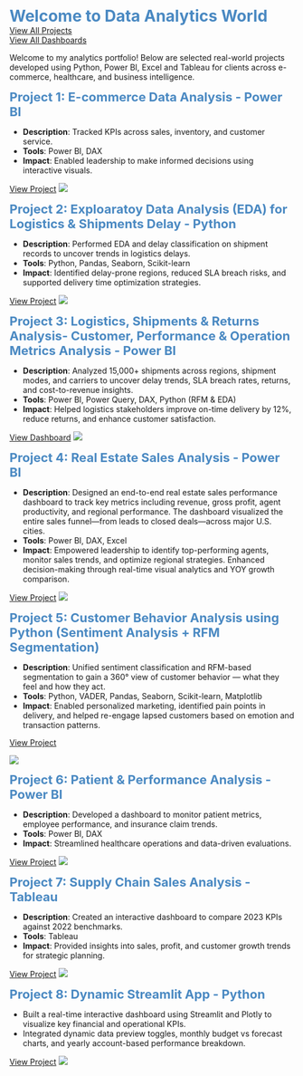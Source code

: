<span style="color:#4a89c2; font-size: 28px;"><b> Welcome to Data Analytics World</b></span>  
<a href="https://shaguftapathan.github.io/Data_Analytics_All_Projects/">View All Projects</a>  
<a href ="https://shaguftapathan.github.io/Dashboards/">View All Dashboards</a>

Welcome to my analytics portfolio! Below are selected real-world projects developed using Python, Power BI, Excel and Tableau for clients across e-commerce, healthcare, and business intelligence.

<span style="color:#4a89c2; font-size: 22px;"><b>Project 1: E-commerce Data Analysis - Power BI</b></span>  
* **Description**: Tracked KPIs across sales, inventory, and customer service.  
* **Tools**: Power BI, DAX  
* **Impact**: Enabled leadership to make informed decisions using interactive visuals.
  
<a href="https://shaguftapathan.github.io/PowerBI_Dashboard_e-Commerce_Client/">View Project</a>
![](/Dashboards/cctv-1.png)

<span style="color:#4a89c2; font-size: 22px;"><b>Project 2: Exploaratoy Data Analysis (EDA) for Logistics & Shipments Delay - Python</b></span>
* **Description**: Performed EDA and delay classification on shipment records to uncover trends in logistics delays.
* **Tools**: Python, Pandas, Seaborn, Scikit-learn
* **Impact**: Identified delay-prone regions, reduced SLA breach risks, and supported delivery time optimization strategies.

<a href="https://shaguftapathan.github.io/Pyhton_EDA_Logistics_Shipments_Return//">View Project</a>
![](/Dashboards/Python_EDA.png)

<span style="color:#4a89c2; font-size: 22px;"><b>Project 3: Logistics, Shipments & Returns Analysis- Customer, Performance & Operation Metrics Analysis - Power BI</b></span>
* **Description**: Analyzed 15,000+ shipments across regions, shipment modes, and carriers to uncover delay trends, SLA breach rates, returns, and cost-to-revenue insights.
* **Tools**: Power BI, Power Query, DAX, Python (RFM & EDA)
* **Impact**: Helped logistics stakeholders improve on-time delivery by 12%, reduce returns, and enhance customer satisfaction.

<a href="https://shaguftapathan.github.io/PowerBI_Logistics_Dashboard/">View Dashboard</a>
![](/Dashboards/log_1.png)

<span style="color:#4a89c2; font-size: 22px;"><b>Project 4: Real Estate Sales Analysis - Power BI</b></span>  
* **Description**: Designed an end-to-end real estate sales performance dashboard to track key metrics including revenue, gross profit, agent productivity, and regional performance. The dashboard visualized the entire sales funnel—from leads to closed deals—across major U.S. cities.  
* **Tools**: Power BI, DAX, Excel  
* **Impact**: Empowered leadership to identify top-performing agents, monitor sales trends, and optimize regional strategies. Enhanced decision-making through real-time visual analytics and YOY growth comparison.

<a href="https://shaguftapathan.github.io/PowerBI_Dashboard_Real_Estate/">View Project</a>
![](/Dashboards/real_est_1.png)

<span style="color:#4a89c2; font-size: 22px;"><b>Project 5: Customer Behavior Analysis using Python (Sentiment Analysis + RFM Segmentation)</b></span>
* **Description**: Unified sentiment classification and RFM-based segmentation to gain a 360° view of customer behavior — what they feel and how they act.
* **Tools**: Python, VADER, Pandas, Seaborn, Scikit-learn, Matplotlib
* **Impact**: Enabled personalized marketing, identified pain points in delivery, and helped re-engage lapsed customers based on emotion and transaction patterns.

<a href="https://shaguftapathan.github.io/Pyhton_Sentiment_Analyis_Cust_Segmentation/">View Project</a>

![](/Dashboards/Python_CS_SA.png)

<span style="color:#4a89c2; font-size: 22px;"><b>Project 6: Patient & Performance Analysis - Power BI</b></span>  
* **Description**: Developed a dashboard to monitor patient metrics, employee performance, and insurance claim trends.  
* **Tools**: Power BI, DAX  
* **Impact**: Streamlined healthcare operations and data-driven evaluations.
  
<a href="https://shaguftapathan.github.io/PowerBI_Dashboard_Healthcare_Client/">View Project</a>
![](/Dashboards/E-motion-1.png)

<span style="color:#4a89c2; font-size: 22px;"><b>Project 7: Supply Chain Sales Analysis - Tableau </b></span>  
* **Description**: Created an interactive dashboard to compare 2023 KPIs against 2022 benchmarks.  
* **Tools**: Tableau  
* **Impact**: Provided insights into sales, profit, and customer growth trends for strategic planning.

<a href="https://shaguftapathan.github.io/Tableau_Sales_Dashboard_Retail-Supply_Chain/">View Project</a>
![](/Dashboards/Sales_tableu.png)

<span style="color:#4a89c2; font-size: 22px;"><b>Project 8: Dynamic Streamlit App - Python</b></span> 
* Built a real-time interactive dashboard using Streamlit and Plotly to visualize key financial and operational KPIs.
* Integrated dynamic data preview toggles, monthly budget vs forecast charts, and yearly account-based performance breakdown.
  
<a href="https://shaguftapathan.github.io/Streamlit_Apps/">View Project</a>
![](/Dashboards/streamlit.png)




